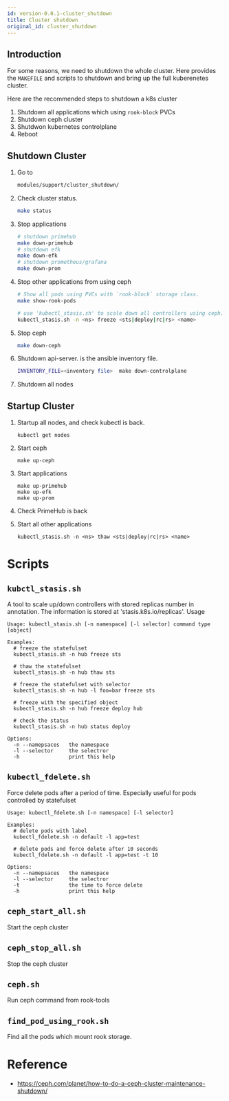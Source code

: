 ```yaml
---
id: version-0.0.1-cluster_shutdown
title: Cluster shutdown
original_id: cluster_shutdown
---
```

## Introduction

For some reasons, we need to shutdown the whole cluster. Here provides the `MAKEFILE` and scripts to shutdown and bring up the full kuberenetes cluster.

Here are the recommended steps to shutdown a k8s cluster

1. Shutdown all applications which using `rook-block` PVCs
1. Shutdown ceph cluster
1. Shutdwon kubernetes controlplane
1. Reboot

## Shutdown Cluster

1. Go to
   ```bash
   modules/support/cluster_shutdown/
   ```
1. Check cluster status.

   ```bash
   make status
   ```

1. Stop applications

   ```bash
   # shutdown primehub
   make down-primehub
   # shutdown efk
   make down-efk
   # shutdown prometheus/grafana
   make down-prom
   ```

1. Stop other applications from using ceph

   ```bash
   # Show all pods using PVCs with `rook-block` storage class.
   make show-rook-pods

   # use 'kubectl_stasis.sh' to scale down all controllers using ceph.
   kubectl_stasis.sh -n <ns> freeze <sts|deploy|rc|rs> <name>
   ```

1. Stop ceph

   ```bash
   make down-ceph
   ```

1. Shutdown api-server. <inventory file> is the ansible inventory file.

   ```bash
   INVENTORY_FILE=<inventory file>  make down-controlplane
   ```

1. Shutdown all nodes

## Startup Cluster

1. Startup all nodes, and check kubectl is back.

   ```
   kubectl get nodes
   ```

1. Start ceph

   ```
   make up-ceph
   ```

1. Start applications

   ```
   make up-primehub
   make up-efk
   make up-prom
   ```

1. Check PrimeHub is back
1. Start all other applications

   ```
   kubectl_stasis.sh -n <ns> thaw <sts|deploy|rc|rs> <name>
   ```

# Scripts

## `kubctl_stasis.sh`

A tool to scale up/down controllers with stored replicas number in annotation.
The information is stored at 'stasis.k8s.io/replicas'. Usage

```
Usage: kubectl_stasis.sh [-n namespace] [-l selector] command type [object]

Examples:
  # freeze the statefulset
  kubectl_stasis.sh -n hub freeze sts

  # thaw the statefulset
  kubectl_stasis.sh -n hub thaw sts

  # freeze the statefulset with selector
  kubectl_stasis.sh -n hub -l foo=bar freeze sts

  # freeze with the specified object
  kubectl_stasis.sh -n hub freeze deploy hub

  # check the status
  kubectl_stasis.sh -n hub status deploy

Options:
  -n --namepsaces   the namespace
  -l --selector     the selectror
  -h                print this help
```

## `kubectl_fdelete.sh`

Force delete pods after a period of time. Especially useful for pods controlled by statefulset

```
Usage: kubectl_fdelete.sh [-n namespace] [-l selector]

Examples:
  # delete pods with label
  kubectl_fdelete.sh -n default -l app=test

  # delete pods and force delete after 10 seconds
  kubectl_fdelete.sh -n default -l app=test -t 10

Options:
  -n --namepsaces   the namespace
  -l --selector     the selectror
  -t                the time to force delete
  -h                print this help
```

## `ceph_start_all.sh`

Start the ceph cluster

## `ceph_stop_all.sh`

Stop the ceph cluster

## `ceph.sh`

Run ceph command from rook-tools

## `find_pod_using_rook.sh`

Find all the pods which mount rook storage.

# Reference

- https://ceph.com/planet/how-to-do-a-ceph-cluster-maintenance-shutdown/
